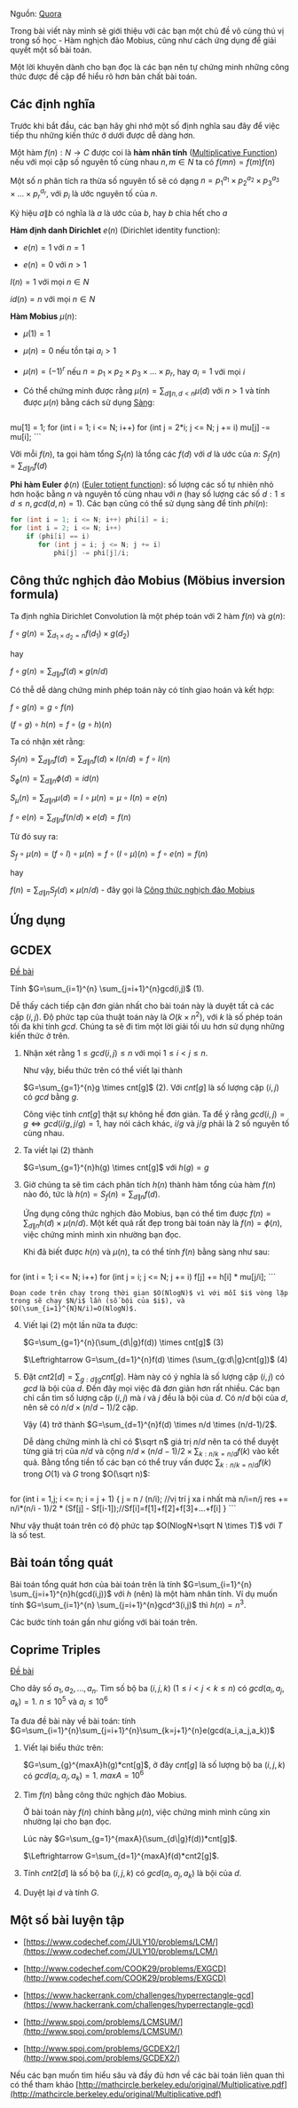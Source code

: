 
Nguồn: [Quora](https://www.quora.com/profile/Surya-Kiran/Posts/A-Dance-with-Mobius-Function)



Trong bài viết này mình sẽ giới thiệu với các bạn một chủ đề vô cùng thú vị trong số học - Hàm nghịch đảo Mobius, cũng như cách ứng dụng để giải quyết một số bài toán.

Một lời khuyên dành cho bạn đọc là các bạn nên tự chứng minh những công thức được đề cập để hiểu rõ hơn bản chất bài toán.

## Các định nghĩa

Trước khi bắt đầu, các bạn hãy ghi nhớ một số định nghĩa sau đây để việc tiếp thu những kiến thức ở dưới được dễ dàng hơn.

Một hàm $f(n): N \rightarrow C$ được coi là **hàm nhân tính** ([Multiplicative Function](https://crypto.stanford.edu/pbc/notes/numbertheory/mult.html))  nếu với mọi cặp số nguyên tố cùng nhau $n, m \in N$ ta có $f(mn)=f(m)f(n)$

Một số $n$ phân tích ra thừa số nguyên tố sẽ có dạng $n={p_1}^{a_1} \times {p_2}^{a_2} \times {p_3}^{a_3} \times ... \times {p_r}^{a_r}$, với $p_i$ là ước nguyên tố của $n$.

Ký hiệu $a\|b$ có nghĩa là $a$ là ước của $b$, hay $b$ chia hết cho $a$

**Hàm định danh Dirichlet** $e(n)$ (Dirichlet identity function):

- $e(n)=1$ với $n=1$

- $e(n)=0$ với $n > 1$

$I(n)=1$ với mọi $n \in N$

$id(n)=n$ với mọi $n \in N$

**Hàm Mobius** $\mu(n)$:

- $\mu(1)=1$

- $\mu(n)=0$ nếu tồn tại $a_i>1$

- $\mu(n)=(-1)^r$ nếu $n={p_1} \times {p_2} \times {p_3} \times ... \times {p_r}$, hay $a_i = 1$ với mọi $i$

- Có thể chứng minh được rằng $\mu(n)=\sum_{d\|n,d < n}\mu(d)$ với $n>1$ và tính được $\mu(n)$ bằng cách sử dụng [Sàng](http://codeforces.com/blog/entry/8989):
	```cpp
mu[1] = 1;
for (int i = 1; i <= N; i++)
    for (int j = 2*i; j <= N; j += i)
        mu[j] -= mu[i];
	```

Vỡi mỗi $f(n)$, ta gọi hàm tổng $S_f(n)$ là tổng các $f(d)$ với $d$ là ước của $n$: $S_f(n)=\sum_{d\|n}{f(d)}$

**Phi hàm Euler** $\phi(n)$ ([Euler totient function](https://vi.wikipedia.org/wiki/Phi_h%C3%A0m_Euler)): số lượng các số tự nhiên nhỏ hơn hoặc bằng $n$ và nguyên tố cùng nhau với $n$ (hay số lượng các số $d: 1 \leq d \leq n,gcd(d,n)=1$). Các bạn cũng có thể sử dụng sàng để tính $phi(n)$:
```cpp
for (int i = 1; i <= N; i++) phi[i] = i;
for (int i = 2; i <= N; i++)
    if (phi[i] == i)
       for (int j = i; j <= N; j += i) 
           phi[j] -= phi[j]/i;
```

## Công thức nghịch đảo Mobius (Möbius inversion formula)

Ta định nghĩa Dirichlet Convolution là một phép toán với 2 hàm $f(n)$ và $g(n)$:

$f \circ g(n)=\sum_{d_1 \times d_2=n}{f(d_1) \times g(d_2)}$

hay

$f \circ g(n)=\sum_{d\|n}{f(d) \times g(n/d)}$

Có thễ dễ dàng chứng minh phép toán này có tính giao hoán và kết hợp:

$f\circ g(n)=g\circ f(n)$

$(f\circ g)\circ h(n)=f\circ(g\circ h)(n)$

Ta có nhận xét rằng:

$S_f(n)=\sum_{d\|n}{f(d)}=\sum_{d\|n}{f(d) \times I(n/d)}=f\circ I(n)$

$S_{\phi}(n)=\sum_{d\|n}{\phi(d)}=id(n)$

$S_{\mu}(n)=\sum_{d\|n}{\mu(d)}=I\circ \mu (n)=\mu \circ I(n)= e(n)$

$f \circ e(n)=\sum_{d\|n}{f(n/d) \times e(d)}=f(n)$

Từ đó suy ra:

$S_f \circ \mu(n)=(f \circ I)\circ \mu (n)=f\circ (I\circ\mu)(n)=f\circ e(n)=f(n)$

hay

$f(n)=\sum_{d\|n}{S_f(d) \times \mu (n/d)}$ - đây gọi là [Công thức nghịch đảo Mobius](https://en.wikipedia.org/wiki/M%C3%B6bius_inversion_formula)

## Ứng dụng

## GCDEX

[Đề bài](http://www.spoj.com/problems/GCDEX/)

Tính $G=\sum_{i=1}^{n} \sum_{j=i+1}^{n}gcd(i,j)$ (1).

Dễ thấy cách tiếp cận đơn giản nhất cho bài toán này là duyệt tất cả các cặp $(i,j)$. Độ phức tạp của thuật toán này là $O(k \times n^2)$, với $k$ là số phép toán tối đa khi tính $gcd$. Chúng ta sẽ đi tìm một lời giải tối ưu hơn sử dụng những kiến thức ở trên.

1. Nhận xét rằng $1 \leq gcd(i,j) \leq n$ với mọi $1 \leq i < j \leq n$.

	Như vậy, biểu thức trên có thể viết lại thành

	$G=\sum_{g=1}^{n}g \times cnt[g]$ (2). Với $cnt[g]$ là số lượng cặp $(i,j)$ có $gcd$ bằng $g$.

	Công việc tính $cnt[g]$ thật sự không hề đơn giản. Ta để ý rằng $gcd(i,j)=g \Leftrightarrow gcd(i/g,j/g)=1$, hay nói cách khác, $i/g$ và $j/g$ phải là 2 số nguyên tố cùng nhau.

2. Ta viết lại (2) thành

	$G=\sum_{g=1}^{n}h(g) \times cnt[g]$ với $h(g)=g$

3. Giờ chúng ta sẽ tìm cách phân tích $h(n)$ thành hàm tổng của hàm $f(n)$ nào đó, tức là $h(n)=S_f(n)=\sum_{d\|n}f(d)$.

	Ứng dụng công thức nghịch đảo Mobius, bạn có thể tìm được $f(n)=\sum_{d\|n}{h(d) \times \mu (n/d)}$. Một kết quả rất đẹp trong bài toán này là $f(n)=\phi(n)$, việc chứng minh mình xin nhường bạn đọc.

	Khi đã biết được $h(n)$ và $\mu(n)$, ta có thể tính $f(n)$ bằng sàng như sau:

	```cpp
for (int i = 1; i <= N; i++)
    for (int j = i; j <= N; j += i)
        f[j] += h[i] * mu[j/i];
	```

	Đoạn code trên chạy trong thời gian $O(NlogN)$ vì với mỗi $i$ vòng lặp trong sẽ chạy $N/i$ lần (số bội của $i$), và $O(\sum_{i=1}^{N}N/i)=O(NlogN)$.

4. Viết lại (2) một lần nữa ta được:

	$G=\sum_{g=1}^{n}(\sum_{d\|g}f(d)) \times cnt[g]$ (3)

	$\Leftrightarrow G=\sum_{d=1}^{n}f(d) \times (\sum_{g:d\|g}cnt[g])$ (4)

5. Đặt $cnt2[d]=\sum_{g:d\|g}cnt[g]$. Hàm này có ý nghĩa là số lượng cặp $(i,j)$ có $gcd$ là bội của $d$. Đến đây mọi việc đã đơn giản hơn rất nhiều. Các bạn chỉ cần tìm số lượng cặp $(i,j)$ mà $i$ và $j$ đều là bội của $d$. Có $n/d$ bội của $d$, nên sẽ có $n/d \times (n/d-1)/2$ cặp.

	Vậy (4) trở thành $G=\sum_{d=1}^{n}f(d) \times n/d \times (n/d-1)/2$.

	Dễ dàng chứng minh là chỉ có $\sqrt n$ giá trị $n/d$ nên ta có thể duyệt từng giá trị của $n/d$ và cộng $n/d \times (n/d-1)/2 \times \sum_{k:n/k=n/d}f(k)$ vào kết quả. Bằng tổng tiền tố các bạn có thể truy vấn được $\sum_{k:n/k=n/d}f(k)$ trong $O(1)$ và $G$ trong $O(\sqrt n)$:

	```cpp
for (int i = 1,j; i <= n; i = j + 1) {
    j = n / (n/i); //vị trí j xa i nhất mà n/i=n/j
    res += n/i*(n/i - 1)/2 * (Sf[j] - Sf[i-1]);//Sf[i]=f[1]+f[2]+f[3]+...+f[i]
}
	```

Như vậy thuật toán trên có độ phức tạp $O(NlogN+\sqrt N  \times T)$ với $T$ là số test.

## Bài toán tổng quát

Bài toán tổng quát hơn của bài toán trên là tính $G=\sum_{i=1}^{n} \sum_{j=i+1}^{n}h(gcd(i,j))$ với $h$ (nên) là một hàm nhân tính. Ví dụ muốn tính $G=\sum_{i=1}^{n} \sum_{j=i+1}^{n}gcd^3(i,j)$ thì $h(n)=n^3$.

Các bước tính toán gần như giống với bài toán trên.

## Coprime Triples

[Đề bài](https://www.codechef.com/problems/COPRIME3)

Cho dãy số $a_1,a_2,...,a_n$. Tìm số bộ ba $(i,j,k)$ ($1 \leq i < j < k \leq n$) có $gcd(a_i,a_j,a_k)=1$. $n \leq 10^5$ và $a_i \leq 10^6$

Ta đưa đề bài này về bài toán: tính $G=\sum_{i=1}^{n}\sum_{j=i+1}^{n}\sum_{k=j+1}^{n}e(gcd(a_i,a_j,a_k))$

1. Viết lại biểu thức trên: 

	$G=\sum_{g}^{maxA}h(g)*cnt[g]$, ở đây $cnt[g]$ là số lượng bộ ba $(i,j,k)$ có $gcd(a_i,a_j,a_k)=1$. $maxA=10^6$

2. Tìm $f(n)$ bằng công thức nghịch đảo Mobius.

	Ở bài toán này $f(n)$ chính bằng $\mu(n)$, việc chứng minh mình cũng xin nhường lại cho bạn đọc.

	Lúc này $G=\sum_{g=1}^{maxA}(\sum_{d\|g}f(d))*cnt[g]$.

	$\Leftrightarrow G=\sum_{d=1}^{maxA}f(d)*cnt2[g]$.

3. Tính $cnt2[d]$ là số bộ ba $(i,j,k)$ có $gcd(a_i,a_j,a_k)$ là bội của $d$.

4. Duyệt lại $d$ và tính $G$.

## Một số bài luyện tập

- [https://www.codechef.com/JULY10/problems/LCM/](https://www.codechef.com/JULY10/problems/LCM/)

- [http://www.codechef.com/COOK29/problems/EXGCD](http://www.codechef.com/COOK29/problems/EXGCD)

- [https://www.hackerrank.com/challenges/hyperrectangle-gcd](https://www.hackerrank.com/challenges/hyperrectangle-gcd)

- [http://www.spoj.com/problems/LCMSUM/](http://www.spoj.com/problems/LCMSUM/)

- [http://www.spoj.com/problems/GCDEX2/](http://www.spoj.com/problems/GCDEX2/)

Nếu các bạn muốn tìm hiểu sâu và đầy đủ hơn về các bài toán liên quan thì có thể tham khảo [http://mathcircle.berkeley.edu/original/Multiplicative.pdf](http://mathcircle.berkeley.edu/original/Multiplicative.pdf)
